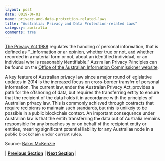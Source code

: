 ```yaml
---
layout: post
date: 0019-06-01
name: privacy-and-data-protection-related-laws
title: "Australia: Privacy and Data Protection-related Laws"
category: australia
comments: true
---
```



[The Privacy Act 1988](https://www.oaic.gov.au/privacy-law/privacy-act/) regulates the handling of personal information, that is defined as “…information or an opinion, whether true or not, and whether recorded in a material form or not, about an identified individual, or an individual who is reasonably identifiable.”
Australian Privacy Principles can be found on the [Office of the Australian Information Commissioner website](https://www.oaic.gov.au/individuals/privacy-fact-sheets/general/privacy-fact-sheet-17-australian-privacy-principles).

A key feature of Australian privacy law since a major round of legislative updates in 2014 is the increased focus on cross-border transfer of personal information.
The current law, under the Australian Privacy Act, provides a path for the offshoring of data, but requires the transferring entity to ensure that the recipient of the data holds it in accordance with the principles of Australian privacy law. This is commonly achieved through contracts that require recipients to maintain such standards, but this is unlikely to be possible in a public blockchain context. An important consequence under Australian law is that the entity transferring the data out of Australia remains responsible for any breaches by or on behalf of the recipient entity or entities,
meaning significant potential liability for any Australian node in a public blockchain under current rules.

Source: 
[Baker McKenzie](https://www.bakermckenzie.com/en/-/media/files/expertise/fig/br_fig_blockchainsandlaws_jul17.pdf)


| **[Previous Section](https://neo-project.github.io/global-blockchain-compliance-hub//australia/australia-securities-related-laws.html)** | **[Next Section](https://neo-project.github.io/global-blockchain-compliance-hub//australia/australia-final-liability.html)** |
